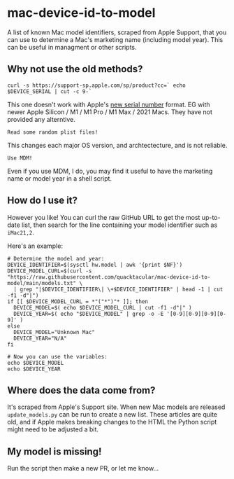 # mac-device-id-to-model

A list of known Mac model identifiers, scraped from Apple Support, that you can use to determine a Mac's marketing name (including model year). This can be useful in managment or other scripts.

## Why not use the old methods?

```
curl -s https://support-sp.apple.com/sp/product?cc=` echo $DEVICE_SERIAL | cut -c 9-`
```

This one doesn't work with Apple's [new serial number](https://www.macrumors.com/2021/05/05/purple-iphone-12-randomized-serial-number/) format. EG with newer Apple Silicon / M1 / M1 Pro / M1 Max / 2021 Macs. They have not provided any alterntive.

```
Read some random plist files!
```

This changes each major OS version, and archtectecture, and is not reliable.

```
Use MDM!
```

Even if you use MDM, I do, you may find it useful to have the marketing name or model year in a shell script.

## How do I use it?

However you like! You can curl the raw GitHub URL to get the most up-to-date list, then search for the line containing your model identifier such as `iMac21,2`.

Here's an example:

```
# Determine the model and year:
DEVICE_IDENTIFIER=$(sysctl hw.model | awk '{print $NF}')
DEVICE_MODEL_CURL=$(curl -s "https://raw.githubusercontent.com/quacktacular/mac-device-id-to-model/main/models.txt" \
  | grep "|$DEVICE_IDENTIFIER\| \+$DEVICE_IDENTIFIER" | head -1 | cut -f1 -d"|")
if [[ $DEVICE_MODEL_CURL = *"("*")"* ]]; then
  DEVICE_MODEL=$( echo $DEVICE_MODEL_CURL | cut -f1 -d"|" )
  DEVICE_YEAR=$( echo "$DEVICE_MODEL" | grep -o -E '[0-9][0-9][0-9][0-9]' )
else
  DEVICE_MODEL="Unknown Mac"
  DEVICE_YEAR="N/A"
fi

# Now you can use the variables:
echo $DEVICE_MODEL
echo $DEVICE_YEAR
```

## Where does the data come from?

It's scraped from Apple's Support site. When new Mac models are released `update_models.py` can be run to create a new list. These articles are quite old, and if Apple makes breaking changes to the HTML the Python script might need to be adjusted a bit.

## My model is missing!

Run the script then make a new PR, or let me know...
